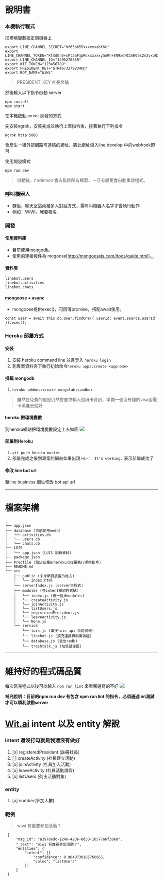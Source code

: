 # 說明書

### 本機執行程式

把環境變數設定到機器上

```shell
export LINE_CHANNEL_SECRET="0f65b655xxxxxxabf6c"
export LINE_CHANNEL_TOKEN="KlXdEn5+sFt3aF1pRdxxxxxxyGoRh+8N9xdHCImK03x2n2vxoQ3J9OIthrSqYNF4BqIvNdhW3XkiGwdB04t89/1O/w1cDnyilFU="
export LINE_CHANNEL_ID="1495270559"
export WIT_TOKEN="123456789"
export PRESIDENT_KEY="GTR#673279834@@"
export BOT_NAME="WiWi"
```
> PRESIDENT_KEY 社長金鑰

然後輸入以下指令啟動 server
```
npm install
npm start
```

在本機啟動server 開發的方式

先安裝ngrok，安裝完成並執行上面指令後，接著執行下列指令

```
ngrok http 5000
```

會產生一組外部網路可連結的網址，將此網址填入line develop 中的webhook即可

使用開發模式

```
npm run dev
```

> 啟動後，nodemon 會去監控所有檔案，一旦有變更會自動重啟程式。

### 呼叫機器人
- 群組、聊天室這兩種多人對話方式，需呼叫機器人名字才會執行動作
- 例如：WiWi，我要報名

### 開發
#### 使用資料庫
- 目前使用[mongodb](https://www.mongodb.com/)。
- 使用的連接套件為 mogoose[http://mongoosejs.com/docs/guide.html]。

#### 資料表
```
linebot.users
linebot.activities
linebot.chats
```

#### mongoose + async
- mongoose提供exec()，可回傳promise，搭配await使用。 
```
const user = await this.db.User.findOne({ userId: event.source.userId }).exec();
```

### Heroku 部屬方式
#### 安裝
1. 安裝 heroku command line 並且登入 `heroku login`
2. 到專案資料夾下執行初始命令`heroku apps:create <appname>`

#### 掛載 mongodb
1. `heroku addons:create mongolab:sandbox`

> 雖然是免費的但是仍然會要求輸入信用卡資訊，準備一張沒有錢的visa金融卡填進去就好

#### heroku 把環境變數
到heroku網站把環境變數設定上去如圖
![](http://i.imgur.com/B2uyyod.png)

#### 部屬到Heroku
1. `git push heroku master`
2. 部屬完成之後到專案的網站如果出現 `Hi~!  It's working.` 表示部屬成功了

#### 修改 line bot url
至line business 網址修改 bot api url

----

# 檔案架構

```
.
├── app.json
├── database (目前使用nedb)
│   └── activities.db
│   └── users.db
│   └── chats.db
├── LUIS
│   └── app.json (LUIS 訓練資料)
├── package.json
├── Procfile (設定部屬到heroku以後要執行哪些指令)
├── README.md
└── src
    ├── public (未來網頁放置的地方)
    │   └── index.html
    └── serverIndex.js (server主程式)
    ├── modules (各intent模組程式碼)
    │   └── index.js (統一匯出modules)
    │   └── createActivity.js
    │   └── joinActivity.js
    │   └── listUsers.js
    │   └── registeredPresident.js
    │   └── leaveActivity.js
    │   └── None.js
    └── service
        └── luis.js (串接luis api 功能實做)
        └── linebot.js (擴充連接資料庫功能)
        └── database.js (宣告nedb)
        └── trashtalk.js (垃圾話專區)

```

----

# 維持好的程式碼品質

每次寫完程式以後可以輸入 `npm run lint` 來看哪邊寫的不好
![](http://i.imgur.com/7ZP3eys.png)

**補充說明：目前的npm run dev 有包含 npm run lint 的指令，必須通過lint測試才可以順利啟動server**

# [Wit.ai](https://wit.ai/) intent 以及 entity 解說

### intent 還沒打勾就是我還沒有做好

1. [x] registeredPresident (註冊社長)
2. [ ] createActivity (社長建立活動)
3. [x] joinActivity (社員加入活動)
4. [x] leaveActivity (社員活動請假)
5. [x] listUsers (列出活動對象)

### entity

1. [x] number(參加人數)

### 範例

> wiwi 有誰要參加活動？
```
 {
     "msg_id": "a3978adc-1246-4236-8d30-10577a6f38ea",
     "_text": "wiwi 有誰要參加活動？",
     "entities": {
         "intent": [{
             "confidence": 0.9040730105760665,
             "value": "listUsers"
         }]
     }
 }
```
